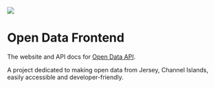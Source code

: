 <img src="https://i.imgur.com/cGmNZpq.png">

# Open Data Frontend
The website and API docs for [Open Data API](https://github.com/glitchjsy/data-api).

A project dedicated to making open data from Jersey, Channel Islands, easily accessible and developer-friendly.